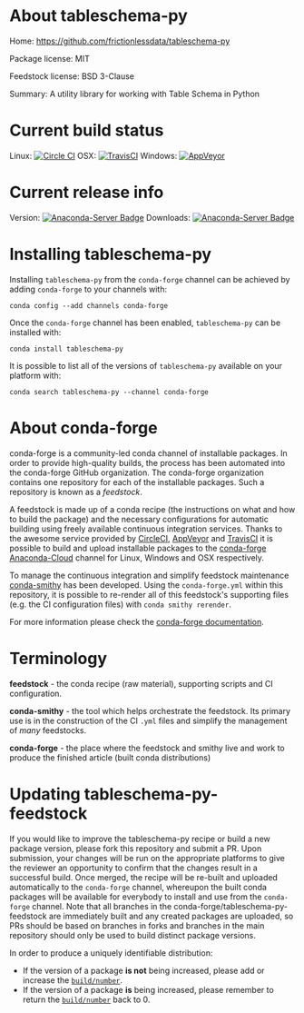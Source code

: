 About tableschema-py
====================

Home: https://github.com/frictionlessdata/tableschema-py

Package license: MIT

Feedstock license: BSD 3-Clause

Summary: A utility library for working with Table Schema in Python



Current build status
====================

Linux: [![Circle CI](https://circleci.com/gh/conda-forge/tableschema-py-feedstock.svg?style=shield)](https://circleci.com/gh/conda-forge/tableschema-py-feedstock)
OSX: [![TravisCI](https://travis-ci.org/conda-forge/tableschema-py-feedstock.svg?branch=master)](https://travis-ci.org/conda-forge/tableschema-py-feedstock)
Windows: [![AppVeyor](https://ci.appveyor.com/api/projects/status/github/conda-forge/tableschema-py-feedstock?svg=True)](https://ci.appveyor.com/project/conda-forge/tableschema-py-feedstock/branch/master)

Current release info
====================
Version: [![Anaconda-Server Badge](https://anaconda.org/conda-forge/tableschema-py/badges/version.svg)](https://anaconda.org/conda-forge/tableschema-py)
Downloads: [![Anaconda-Server Badge](https://anaconda.org/conda-forge/tableschema-py/badges/downloads.svg)](https://anaconda.org/conda-forge/tableschema-py)

Installing tableschema-py
=========================

Installing `tableschema-py` from the `conda-forge` channel can be achieved by adding `conda-forge` to your channels with:

```
conda config --add channels conda-forge
```

Once the `conda-forge` channel has been enabled, `tableschema-py` can be installed with:

```
conda install tableschema-py
```

It is possible to list all of the versions of `tableschema-py` available on your platform with:

```
conda search tableschema-py --channel conda-forge
```


About conda-forge
=================

conda-forge is a community-led conda channel of installable packages.
In order to provide high-quality builds, the process has been automated into the
conda-forge GitHub organization. The conda-forge organization contains one repository
for each of the installable packages. Such a repository is known as a *feedstock*.

A feedstock is made up of a conda recipe (the instructions on what and how to build
the package) and the necessary configurations for automatic building using freely
available continuous integration services. Thanks to the awesome service provided by
[CircleCI](https://circleci.com/), [AppVeyor](http://www.appveyor.com/)
and [TravisCI](https://travis-ci.org/) it is possible to build and upload installable
packages to the [conda-forge](https://anaconda.org/conda-forge)
[Anaconda-Cloud](http://docs.anaconda.org/) channel for Linux, Windows and OSX respectively.

To manage the continuous integration and simplify feedstock maintenance
[conda-smithy](http://github.com/conda-forge/conda-smithy) has been developed.
Using the ``conda-forge.yml`` within this repository, it is possible to re-render all of
this feedstock's supporting files (e.g. the CI configuration files) with ``conda smithy rerender``.

For more information please check the [conda-forge documentation](https://conda-forge.org/docs/).

Terminology
===========

**feedstock** - the conda recipe (raw material), supporting scripts and CI configuration.

**conda-smithy** - the tool which helps orchestrate the feedstock.
                   Its primary use is in the construction of the CI ``.yml`` files
                   and simplify the management of *many* feedstocks.

**conda-forge** - the place where the feedstock and smithy live and work to
                  produce the finished article (built conda distributions)


Updating tableschema-py-feedstock
=================================

If you would like to improve the tableschema-py recipe or build a new
package version, please fork this repository and submit a PR. Upon submission,
your changes will be run on the appropriate platforms to give the reviewer an
opportunity to confirm that the changes result in a successful build. Once
merged, the recipe will be re-built and uploaded automatically to the
`conda-forge` channel, whereupon the built conda packages will be available for
everybody to install and use from the `conda-forge` channel.
Note that all branches in the conda-forge/tableschema-py-feedstock are
immediately built and any created packages are uploaded, so PRs should be based
on branches in forks and branches in the main repository should only be used to
build distinct package versions.

In order to produce a uniquely identifiable distribution:
 * If the version of a package **is not** being increased, please add or increase
   the [``build/number``](http://conda.pydata.org/docs/building/meta-yaml.html#build-number-and-string).
 * If the version of a package **is** being increased, please remember to return
   the [``build/number``](http://conda.pydata.org/docs/building/meta-yaml.html#build-number-and-string)
   back to 0.
